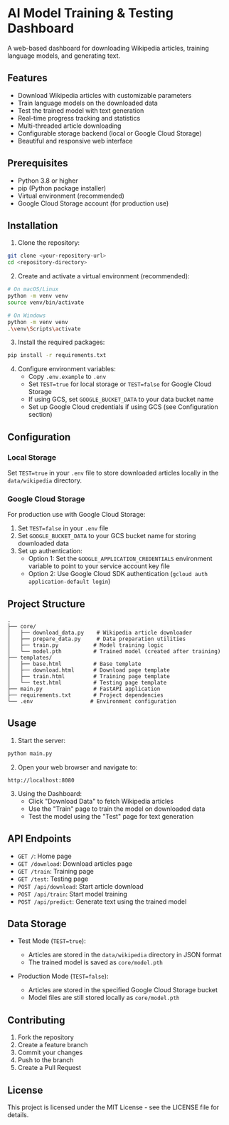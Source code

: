 # AI Model Training & Testing Dashboard

A web-based dashboard for downloading Wikipedia articles, training language models, and generating text.

## Features

- Download Wikipedia articles with customizable parameters
- Train language models on the downloaded data
- Test the trained model with text generation
- Real-time progress tracking and statistics
- Multi-threaded article downloading
- Configurable storage backend (local or Google Cloud Storage)
- Beautiful and responsive web interface

## Prerequisites

- Python 3.8 or higher
- pip (Python package installer)
- Virtual environment (recommended)
- Google Cloud Storage account (for production use)

## Installation

1. Clone the repository:
```bash
git clone <your-repository-url>
cd <repository-directory>
```

2. Create and activate a virtual environment (recommended):
```bash
# On macOS/Linux
python -m venv venv
source venv/bin/activate

# On Windows
python -m venv venv
.\venv\Scripts\activate
```

3. Install the required packages:
```bash
pip install -r requirements.txt
```

4. Configure environment variables:
   - Copy `.env.example` to `.env`
   - Set `TEST=true` for local storage or `TEST=false` for Google Cloud Storage
   - If using GCS, set `GOOGLE_BUCKET_DATA` to your data bucket name
   - Set up Google Cloud credentials if using GCS (see Configuration section)

## Configuration

### Local Storage
Set `TEST=true` in your `.env` file to store downloaded articles locally in the `data/wikipedia` directory.

### Google Cloud Storage
For production use with Google Cloud Storage:
1. Set `TEST=false` in your `.env` file
2. Set `GOOGLE_BUCKET_DATA` to your GCS bucket name for storing downloaded data
3. Set up authentication:
   - Option 1: Set the `GOOGLE_APPLICATION_CREDENTIALS` environment variable to point to your service account key file
   - Option 2: Use Google Cloud SDK authentication (`gcloud auth application-default login`)

## Project Structure

```
.
├── core/
│   ├── download_data.py    # Wikipedia article downloader
│   ├── prepare_data.py     # Data preparation utilities
│   ├── train.py           # Model training logic
│   └── model.pth          # Trained model (created after training)
├── templates/
│   ├── base.html          # Base template
│   ├── download.html      # Download page template
│   ├── train.html         # Training page template
│   └── test.html          # Testing page template
├── main.py                # FastAPI application
├── requirements.txt       # Project dependencies
└── .env                  # Environment configuration
```

## Usage

1. Start the server:
```bash
python main.py
```

2. Open your web browser and navigate to:
```
http://localhost:8080
```

3. Using the Dashboard:
   - Click "Download Data" to fetch Wikipedia articles
   - Use the "Train" page to train the model on downloaded data
   - Test the model using the "Test" page for text generation

## API Endpoints

- `GET /`: Home page
- `GET /download`: Download articles page
- `GET /train`: Training page
- `GET /test`: Testing page
- `POST /api/download`: Start article download
- `POST /api/train`: Start model training
- `POST /api/predict`: Generate text using the trained model

## Data Storage

- Test Mode (`TEST=true`):
  - Articles are stored in the `data/wikipedia` directory in JSON format
  - The trained model is saved as `core/model.pth`

- Production Mode (`TEST=false`):
  - Articles are stored in the specified Google Cloud Storage bucket
  - Model files are still stored locally as `core/model.pth`

## Contributing

1. Fork the repository
2. Create a feature branch
3. Commit your changes
4. Push to the branch
5. Create a Pull Request

## License

This project is licensed under the MIT License - see the LICENSE file for details. 
